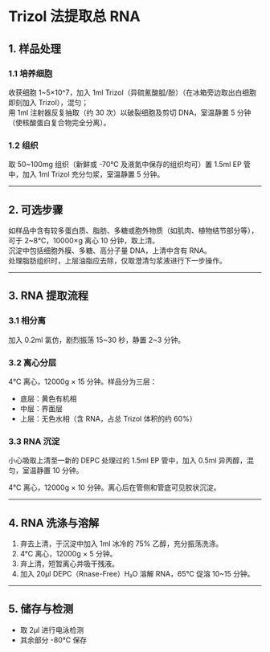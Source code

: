 # Trizol 法提取总 RNA

## 1. 样品处理

### 1.1 培养细胞

收获细胞 1~5×10^7，加入 1ml Trizol（异硫氰酸胍/酚）（在冰箱旁边取出白细胞即刻加入 Trizol），混匀；  
用 1ml 注射器反复抽取（约 30 次）以破裂细胞及剪切 DNA，室温静置 5 分钟（使核酸蛋白复合物完全分离）。

### 1.2 组织

取 50~100mg 组织（新鲜或 -70℃ 及液氮中保存的组织均可）置 1.5ml EP 管中，加入 1ml Trizol 充分匀浆，室温静置 5 分钟。

---

## 2. 可选步骤

如样品中含有较多蛋白质、脂肪、多糖或胞外物质（如肌肉、植物结节部分等），可于 2~8℃，10000×g 离心 10 分钟，取上清。  
沉淀中包括细胞外膜、多糖、高分子量 DNA，上清中含有 RNA。  
处理脂肪组织时，上层油脂应去除，仅取澄清匀浆液进行下一步操作。

---

## 3. RNA 提取流程

### 3.1 相分离

加入 0.2ml 氯仿，剧烈振荡 15~30 秒，静置 2~3 分钟。

### 3.2 离心分层

4℃ 离心，12000g × 15 分钟。样品分为三层：
- 底层：黄色有机相
- 中层：界面层
- 上层：无色水相（含 RNA，占总 Trizol 体积的约 60%）

### 3.3 RNA 沉淀

小心吸取上清至一新的 DEPC 处理过的 1.5ml EP 管中，加入 0.5ml 异丙醇，混匀，室温静置 10 分钟。

4℃ 离心，12000g × 10 分钟。离心后在管侧和管底可见胶状沉淀。

---

## 4. RNA 洗涤与溶解

1. 弃去上清，于沉淀中加入 1ml 冰冷的 75% 乙醇，充分振荡洗涤。
2. 4°C 离心，12000g × 5 分钟。
3. 弃上清，短暂离心并吸干残液。
4. 加入 20μl DEPC（Rnase-Free）H₂O 溶解 RNA，65℃ 促溶 10~15 分钟。

---

## 5. 储存与检测

- 取 2μl 进行电泳检测
- 其余部分 -80℃ 保存
